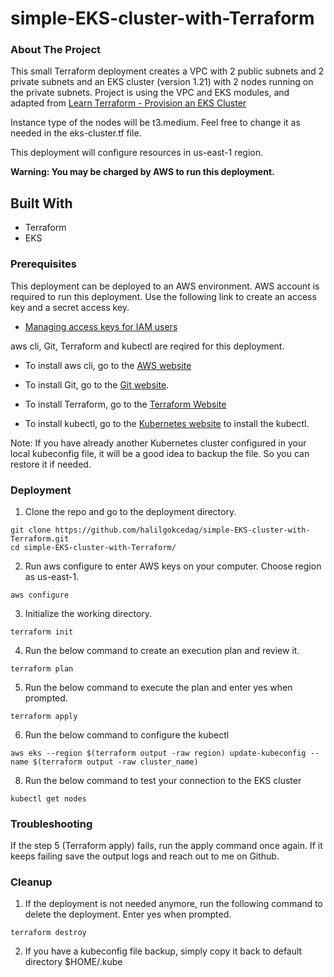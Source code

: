 # simple-EKS-cluster-with-Terraform

### About The Project

This small Terraform deployment creates a VPC with 2 public subnets and 2 private subnets and an EKS cluster (version 1.21) with 2 nodes running on the private subnets. Project is using the VPC and EKS modules, and adapted from [Learn Terraform - Provision an EKS Cluster](https://github.com/hashicorp/learn-terraform-provision-eks-cluster)

Instance type of the nodes will be t3.medium. Feel free to change it as needed in the eks-cluster.tf file.

This deployment will configure resources in us-east-1 region.

**Warning: You may be charged by AWS to run this deployment.**

## Built With

* Terraform
* EKS

### Prerequisites

This deployment can be deployed to an AWS environment. AWS account is required to run this deployment. Use the following link to create an access key and a secret access key.
- [Managing access keys for IAM users](https://docs.aws.amazon.com/IAM/latest/UserGuide/id_credentials_access-keys.html)

aws cli, Git, Terraform and kubectl are reqired for this deployment. 

- To install aws cli, go to the [AWS website](https://aws.amazon.com/cli/)

- To install Git, go to the [Git website](https://git-scm.com/downloads).

- To install Terraform, go to the [Terraform Website](https://learn.hashicorp.com/tutorials/terraform/install-cli)

- To install kubectl, go to the [Kubernetes website](https://kubernetes.io/docs/tasks/tools/) to install the kubectl.

Note: If you have already another Kubernetes cluster configured in your local kubeconfig file, it will be a good idea to backup the file. So you can restore it if needed.

### Deployment

1. Clone the repo and go to the deployment directory.

```
git clone https://github.com/halilgokcedag/simple-EKS-cluster-with-Terraform.git
cd simple-EKS-cluster-with-Terraform/
```

2. Run aws configure to enter AWS keys on your computer. Choose region as us-east-1.

```
aws configure
```

3. Initialize the working directory.
```
terraform init
```

4. Run the below command to create an execution plan and review it.
```
terraform plan
```

5. Run the below command to execute the plan and enter yes when prompted.
```
terraform apply
```

6. Run the below command to configure the kubectl 
```
aws eks --region $(terraform output -raw region) update-kubeconfig --name $(terraform output -raw cluster_name)
```

8. Run the below command to test your connection to the EKS cluster
```
kubectl get nodes
```


### Troubleshooting

If the step 5 (Terraform apply) fails, run the apply command once again. If it keeps failing save the output logs and reach out to me on Github. 

### Cleanup
1. If the deployment is not needed anymore, run the following command to delete the deployment. Enter yes when prompted.

```
terraform destroy
```

2. If you have a kubeconfig file backup, simply copy it back to default directory $HOME/.kube
